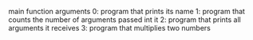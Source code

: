 main function arguments
0: program that prints its name
1: program that counts the number of arguments passed int it
2: program that prints all arguments it receives
3: program that multiplies two numbers
